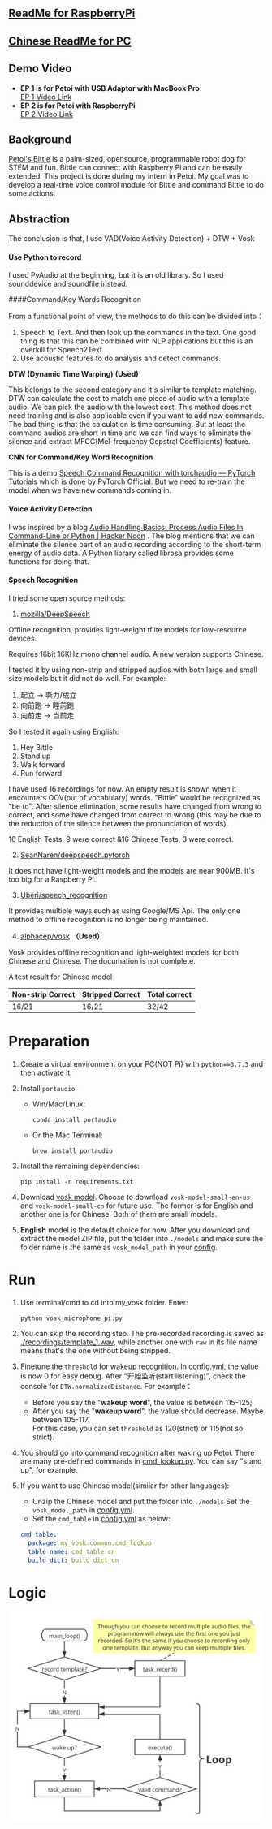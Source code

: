 ## [ReadMe for RaspberryPi](en_README_RaspberryPi.md)

## [Chinese ReadMe for PC](README.md) 

## Demo Video
- **EP 1 is for Petoi with USB Adaptor with MacBook Pro**  
  [EP 1 Video Link](https://www.bilibili.com/video/BV13q4y1Q7kZ)  
- **EP 2 is for Petoi with RaspberryPi**  
  [EP 2 Video Link](https://www.bilibili.com/video/BV13q4y1Q7kZ?p=2)

## Background

[Petoi's Bittle](https://www.petoi.com/) is a palm-sized, opensource, programmable robot dog for STEM and fun. Bittle can connect with Raspberry Pi and can be easily extended. This project is done during my intern in Petoi. My goal was to develop a real-time voice control module for Bittle and command Bittle to do some actions.

## Abstraction

The conclusion is that, I use VAD(Voice Activity Detection) + DTW + Vosk

#### Use Python to record

I used PyAudio at the beginning, but it is an old library. So I used sounddevice and soundfile instead.

####Command/Key Words Recognition



From a functional point of view, the methods to do this can be divided into：

1. Speech to Text. And then look up the commands in the text. One good thing is that this can be combined with NLP applications but this is an overkill for Speech2Text.
2. Use acoustic features to do analysis and detect commands.

**DTW (Dynamic Time Warping)** **(Used)**

This belongs to the second category and it's similar to template matching. DTW can calculate the cost to match one piece of audio with a template audio. We can pick the audio with the lowest cost. This method does not need training and is also applicable even if you want to add new commands. The bad thing is that the calculation is time consuming. But at least the command audios are short in time and we can find ways to eliminate the silence and extract MFCC(Mel-frequency Cepstral Coefficients) feature.

**CNN for Command/Key Word Recognition**

This is a demo [Speech Command Recognition with torchaudio — PyTorch Tutorials](https://pytorch.org/tutorials/intermediate/speech_command_recognition_with_torchaudio_tutorial.html) which is done by PyTorch Official. But we need to re-train the model when we have new commands coming in.

#### Voice Activity Detection

I was inspired by a blog [Audio Handling Basics: Process Audio Files In Command-Line or Python | Hacker Noon](https://hackernoon.com/audio-handling-basics-how-to-process-audio-files-using-python-cli-jo283u3y) . The blog mentions that we can eliminate the silence part of an audio recording according to the short-term energy of audio data. A Python library called librosa provides some functions for doing that.

#### Speech Recognition

I tried some open source methods:

1. [mozilla/DeepSpeech](https://github.com/mozilla/DeepSpeech)

Offline recognition, provides light-weight tflite models for low-resource devices.

Requires 16bit 16KHz mono channel audio. A new version supports Chinese. 

I tested it by using non-strip and stripped audios with both large and small size models but it did not do well. For example:

1. 起立 -> 嘶力/成立
2. 向前跑 -> 睡前跑
3. 向前走 -> 当前走

So I tested it again using English: 

1. Hey Bittle
2. Stand up
3. Walk forward
4. Run forward

I have used 16 recordings for now. An empty result is shown when it encounters OOV(out of vocabulary) words. "Bittle" would be recognized as "be to". After silence elimination, some results have changed from wrong to correct, and some have changed from correct to wrong (this may be due to the reduction of the silence between the pronunciation of words).

16 English Tests, 9 were correct &16 Chinese Tests, 3 were correct.

2. [SeanNaren/deepspeech.pytorch](https://github.com/SeanNaren/deepspeech.pytorch)

It does not have light-weight models and the models are near 900MB. It's too big for a Raspberry Pi.

3. [Uberi/speech_recognition](https://github.com/Uberi/speech_recognition)

It provides multiple ways such as using Google/MS Api. The only one method to offline recognition is no longer being maintained.

4. [alphacep/vosk](https://github.com/alphacep/vosk-api) **（Used）**

Vosk provides offline recognition and light-weighted models for both Chinese and Chinese. The documation is not comlplete.

A test result for Chinese model

| Non-strip Correct | Stripped Correct | Total correct |
| ----------------- | ---------------- | ------------- |
| 16/21             | 16/21            | 32/42         |



# Preparation
1. Create a virtual environment on your PC(NOT Pi) with ```python==3.7.3``` and then activate it.

2. Install ```portaudio```: 
    - Win/Mac/Linux: 
      ```shell
      conda install portaudio
      ```
    - Or the Mac Terminal: 
      ```shell
      brew install portaudio
      ```

3. Install the remaining dependencies: 
   ```shell
   pip install -r requirements.txt
   ```

4. Download [vosk model](https://alphacephei.com/vosk/models). Choose to download ```vosk-model-small-en-us``` and ```vosk-model-small-cn``` 
for future use. The former is for English and another one is for Chinese. Both of them are small models.
   
5. **English** model is the default choice for now. After you download and extract the model ZIP file, put the folder 
   into ```./models``` and make sure the folder name is the same as ```vosk_model_path``` in your [config](./config/config.yml).

# Run
1. Use terminal/cmd to cd into my_vosk folder. Enter: 
   ```shell
   python vosk_microphone_pi.py
   ```

1. You can skip the recording step. The pre-recorded recording is saved as [./recordings/template_1.wav](./recordings/template_1.wav),  while another one with ```raw``` in its file name means that's the one without being stripped.
   
3. Finetune the ```threshold``` for wakeup recognition.
   In [config.yml](./config/config.yml), the value is now 0 for easy debug.
   After "开始监听(start listening)", check the console for ```DTW.normalizedDistance```. For example：
   - Before you say the "**wakeup word**", the value is between 115-125; 
   - After you say the "**wakeup word**", the value should decrease. Maybe between 105-117.  
   For this case, you can set ```threshold``` as 120(strict) or 115(not so strict).
   
4. You should go into command recognition after waking up Petoi. There are many pre-defined commands in
   [cmd_lookup.py](common/cmd_lookup.py). You can say "stand up", for example.

5. If you want to use Chinese model(similar for other languages):
   - Unzip the Chinese model and put the folder into ```./models``` Set the ```vosk_model_path``` in 
     [config.yml](./config/config.yml).
   - Set the ```cmd_table``` in [config.yml](./config/config.yml) as below:
   ```yaml
   cmd_table:
     package: my_vosk.common.cmd_lookup
     table_name: cmd_table_cn
     build_dict: build_dict_cn
   ```
 
  
# Logic
![img](../Hey%20Bittle.svg)